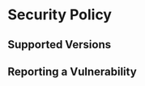 # Security Policy

## Supported Versions

<!-- Use this section to tell people about which versions of your project are
currently being supported with security updates.

| Version | Supported          |
| ------- | ------------------ |
| 5.1.x   | :white_check_mark: |
| 5.0.x   | :x:                |
| 4.0.x   | :white_check_mark: |
| < 4.0   | :x:                | -->

## Reporting a Vulnerability

<!-- Use this section to tell people how to report a vulnerability.

Tell them where to go, how often they can expect to get an update on a
reported vulnerability, what to expect if the vulnerability is accepted or
declined, etc. -->
